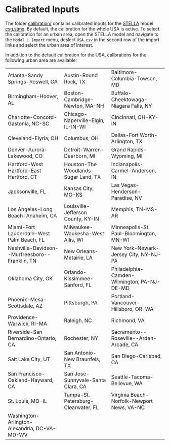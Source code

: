 # Calibrated Inputs

The folder [calibration/](calibration/) contains calibrated inputs for the [STELLA](https://www.iseesystems.com/store/products/) model [csg.stmx](csg.stmx). By default, the calibration for the whole USA is active.  To select the calibration for an urban area, open the STELLA model and navigate to the `Model | Import` menu, deslect `USA.csv` in the second row of the import links and select the urban area of interest.

In addition to the default calibration for the USA, calibrations for the following urban area are available:

|                                                |                                      |                                             |
|------------------------------------------------|--------------------------------------|---------------------------------------------|
| Atlanta-Sandy Springs-Roswell, GA              | Austin-Round Rock, TX                | Baltimore-Columbia-Towson, MD               |
| Birmingham-Hoover, AL                          | Boston-Cambridge-Newton, MA-NH       | Buffalo-Cheektowaga-Niagara Falls, NY       |
| Charlotte-Concord-Gastonia, NC-SC              | Chicago-Naperville-Elgin, IL-IN-WI   | Cincinnati, OH-KY-IN                        |
| Cleveland-Elyria, OH                           | Columbus, OH                         | Dallas-Fort Worth-Arlington, TX             |
| Denver-Aurora-Lakewood, CO                     | Detroit-Warren-Dearborn, MI          | Grand Rapids-Wyoming, MI                    |
| Hartford-West Hartford-East Hartford, CT       | Houston-The Woodlands-Sugar Land, TX | Indianapolis-Carmel-Anderson, IN            |
| Jacksonville, FL                               | Kansas City, MO-KS                   | Las Vegas-Henderson-Paradise, NV            |
| Los Angeles-Long Beach-Anaheim, CA             | Louisville-Jefferson County, KY-IN   | Memphis, TN-MS-AR                           |
| Miami-Fort Lauderdale-West Palm Beach, FL      | Milwaukee-Waukesha-West Allis, WI    | Minneapolis-St. Paul-Bloomington, MN-WI     |
| Nashville-Davidson--Murfreesboro--Franklin, TN | New Orleans-Metairie, LA             | New York-Newark-Jersey City, NY-NJ-PA       |
| Oklahoma City, OK                              | Orlando-Kissimmee-Sanford, FL        | Philadelphia-Camden-Wilmington, PA-NJ-DE-MD |
| Phoenix-Mesa-Scottsdale, AZ                    | Pittsburgh, PA                       | Portland-Vancouver-Hillsboro, OR-WA         |
| Providence-Warwick, RI-MA                      | Raleigh, NC                          | Richmond, VA                                |
| Riverside-San Bernardino-Ontario, CA           | Rochester, NY                        | Sacramento--Roseville--Arden-Arcade, CA     |
| Salt Lake City, UT                             | San Antonio-New Braunfels, TX        | San Diego-Carlsbad, CA                      |
| San Francisco-Oakland-Hayward, CA              | San Jose-Sunnyvale-Santa Clara, CA   | Seattle-Tacoma-Bellevue, WA                 |
| St. Louis, MO-IL                               | Tampa-St. Petersburg-Clearwater, FL  | Virginia Beach-Norfolk-Newport News, VA-NC  |
| Washington-Arlington-Alexandria, DC-VA-MD-WV   |                                      |                                             |
